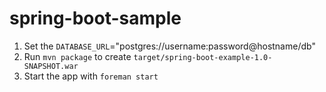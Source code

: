 spring-boot-sample
==================

1) Set the `DATABASE_URL`="postgres://username:password@hostname/db"
2) Run `mvn package` to create `target/spring-boot-example-1.0-SNAPSHOT.war`
3) Start the app with `foreman start`

